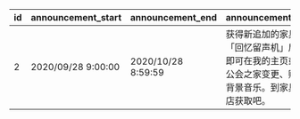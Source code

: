 |id|announcement_start|announcement_end|announcement_text|
| --- | --- | --- | --- |
|2|2020/09/28 9:00:00|2020/10/28 8:59:59|获得新追加的家具「回忆留声机」后，即可在我的主页或者公会之家变更、购买背景音乐。到家具商店获取吧。|